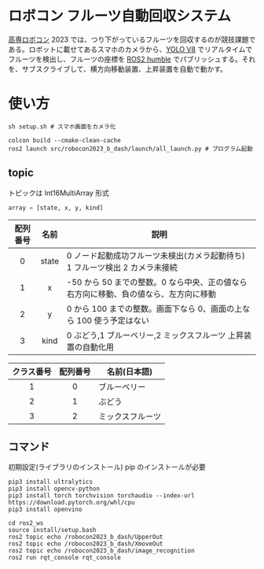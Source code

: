 # ロボコン フルーツ自動回収システム

[高専ロボコン](https://official-robocon.com/kosen/) 2023 では、つり下がっているフルーツを回収するのが競技課題である。ロボットに載せてあるスマホのカメラから、[YOLO V8](https://ultralytics.com/yolov8) でリアルタイムでフルーツを検出し、フルーツの座標を [ROS2 humble](https://docs.ros.org/en/humble/index.html) でパブリッシュする。それを、サブスクライブして、横方向移動装置、上昇装置を自動で動かす。

# 使い方

```
sh setup.sh # スマホ画面をカメラ化
```

```
colcon build --cmake-clean-cache
ros2 launch src/robocon2023_b_dash/launch/all_launch.py # プログラム起動
```

## topic

トピックは Int16MultiArray 形式

```python:subscriber_member_function.py
array = [state, x, y, kind]
```

| 配列番号 | 名前  | 説明                                                                                 |
| :------: | :---: | ------------------------------------------------------------------------------------ |
|    0     | state | 0 ノード起動成功フルーツ未検出(カメラ起動待ち) 1 フルーツ検出 2 カメラ未接続         |
|    1     |   x   | -50 から 50 までの整数。0 なら中央、正の値なら右方向に移動、負の値なら、左方向に移動 |
|    2     |   y   | 0 から 100 までの整数。画面下なら 0、画面の上なら 100 使う予定はない                 |
|    3     | kind  | 0 ぶどう,1 ブルーベリー,2 ミックスフルーツ 上昇装置の自動化用                        |

| クラス番号 | 配列番号 | 名前(日本語)     |
| :--------: | :------: | ---------------- |
|     1      |    0     | ブルーベリー     |
|     2      |    1     | ぶどう           |
|     3      |    2     | ミックスフルーツ |

## コマンド

初期設定(ライブラリのインストール)
pip のインストールが必要

```
pip3 install ultralytics
pip3 install opencv-python
pip3 install torch torchvision torchaudio --index-url https://download.pytorch.org/whl/cpu
pip3 install openvino
```

```
cd ros2_ws
source install/setup.bash
ros2 topic echo /robocon2023_b_dash/UpperOut
ros2 topic echo /robocon2023_b_dash/XmoveOut
ros2 topic echo /robocon2023_b_dash/image_recognition
ros2 run rqt_console rqt_console
```
